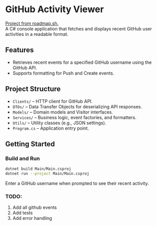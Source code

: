 # GitHub Activity Viewer

[Project from roadmap.sh.](https://roadmap.sh/projects/github-user-activity)  
A C# console application that fetches and displays recent GitHub user activities in a readable format.

## Features

- Retrieves recent events for a specified GitHub username using the GitHub API.
- Supports formatting for Push and Create events.

## Project Structure

- `Clients/` – HTTP client for GitHub API.
- `DTOs/` – Data Transfer Objects for deserializing API responses.
- `Models/` – Domain models and Visitor interfaces.
- `Services/` – Business logic, event factories, and formatters.
- `Utils/` – Utility classes (e.g., JSON settings).
- `Program.cs` – Application entry point.

## Getting Started

### Build and Run

```sh
dotnet build Main/Main.csproj
dotnet run --project Main/Main.csproj
```

Enter a GitHub username when prompted to see their recent activity.

### TODO:
1. Add all github events
2. Add tests
3. Add error handling
